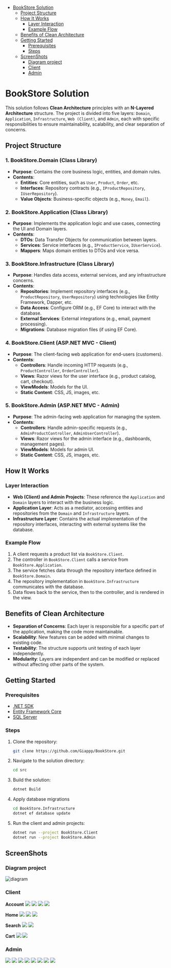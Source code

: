 - [BookStore Solution](#bookstore-solution)
  - [Project Structure](#project-structure)
  - [How It Works](#how-it-works)
    - [Layer Interaction](#layer-interaction)
    - [Example Flow](#example-flow)
  - [Benefits of Clean Architecture](#benefits-of-clean-architecture)
  - [Getting Started](#getting-started)
    - [Prerequisites](#prerequisites)
    - [Steps](#steps)
  - [ScreenShots](#screenshots)
    - [Diagram project](#diagram-project)
    - [Client](#client)
    - [Admin](#admin)

# BookStore Solution

This solution follows **Clean Architecture** principles with an **N-Layered Architecture** structure. The project is divided into five layers: `Domain`, `Application`, `Infrastructure`, `Web (Client)`, and `Admin`, each with specific responsibilities to ensure maintainability, scalability, and clear separation of concerns.

## Project Structure

### 1. **BookStore.Domain** (Class Library)
- **Purpose**: Contains the core business logic, entities, and domain rules.
- **Contents**:
  - **Entities**: Core entities, such as `User`, `Product`, `Order`, etc.
  - **Interfaces**: Repository contracts (e.g., `IProductRepository`, `IUserRepository`).
  - **Value Objects**: Business-specific objects (e.g., `Money`, `Email`).

### 2. **BookStore.Application** (Class Library)
- **Purpose**: Implements the application logic and use cases, connecting the UI and Domain layers.
- **Contents**:
  - **DTOs**: Data Transfer Objects for communication between layers.
  - **Services**: Service interfaces (e.g., `IProductService`, `IUserService`).
  - **Mappers**: Maps domain entities to DTOs and vice versa.

### 3. **BookStore.Infrastructure** (Class Library)
- **Purpose**: Handles data access, external services, and any infrastructure concerns.
- **Contents**:
  - **Repositories**: Implement repository interfaces (e.g., `ProductRepository`, `UserRepository`) using technologies like Entity Framework, Dapper, etc.
  - **Data Access**: Configure ORM (e.g., EF Core) to interact with the database.
  - **External Services**: External integrations (e.g., email, payment processing).
  - **Migrations**: Database migration files (if using EF Core).

### 4. **BookStore.Client** (ASP.NET MVC - Client)
- **Purpose**: The client-facing web application for end-users (customers).
- **Contents**:
  - **Controllers**: Handle incoming HTTP requests (e.g., `ProductController`, `OrderController`).
  - **Views**: Razor views for the user interface (e.g., product catalog, cart, checkout).
  - **ViewModels**: Models for the UI.
  - **Static Content**: CSS, JS, images, etc.

### 5. **BookStore.Admin** (ASP.NET MVC - Admin)
- **Purpose**: The admin-facing web application for managing the system.
- **Contents**:
  - **Controllers**: Handle admin-specific requests (e.g., `AdminProductController`, `AdminUserController`).
  - **Views**: Razor views for the admin interface (e.g., dashboards, management pages).
  - **ViewModels**: Models for admin UI.
  - **Static Content**: CSS, JS, images, etc.

## How It Works

### Layer Interaction

- **Web (Client) and Admin Projects**: These reference the `Application` and `Domain` layers to interact with the business logic.
- **Application Layer**: Acts as a mediator, accessing entities and repositories from the `Domain` and `Infrastructure` layers.
- **Infrastructure Layer**: Contains the actual implementation of the repository interfaces, interacting with external systems like the database.

### Example Flow

1. A client requests a product list via `BookStore.Client`.
2. The controller in `BookStore.Client` calls a service from `BookStore.Application`.
3. The service fetches data through the repository interface defined in `BookStore.Domain`.
4. The repository implementation in `BookStore.Infrastructure` communicates with the database.
5. Data flows back to the service, then to the controller, and is rendered in the view.

## Benefits of Clean Architecture

- **Separation of Concerns**: Each layer is responsible for a specific part of the application, making the code more maintainable.
- **Scalability**: New features can be added with minimal changes to existing code.
- **Testability**: The structure supports unit testing of each layer independently.
- **Modularity**: Layers are independent and can be modified or replaced without affecting other parts of the system.

## Getting Started

### Prerequisites

- [.NET SDK](https://dotnet.microsoft.com/download)
- [Entity Framework Core](https://docs.microsoft.com/en-us/ef/core/)
- [SQL Server](https://www.microsoft.com/en-us/sql-server)

### Steps

1. Clone the repository:
    ```bash
    git clone https://github.com/Giappp/BookStore.git

2. Navigate to the solution directory:
    ```bash
    cd src

3. Build the solution:
    ```bash
    dotnet Build

4. Apply database migrations
    ```bash
    cd BookStore.Infrastructure
    dotnet ef database update

5. Run the client and admin projects:
    ```bash
    dotnet run --project BookStore.Client
    dotnet run --project BookStore.Admin

## ScreenShots
### Diagram project

![diagram](./src/Assets/readme/diagram.png)

### Client

**Account**
  ![](./src/Assets/readme/sign-in.png)
  ![](./src/Assets/readme/my-profile.png)
  ![](./src/Assets/readme/order-history.png)
  ![](./src/Assets/readme/blog.png)

**Home**
  ![](./src/Assets/readme/home1.png)
  ![](./src/Assets/readme/home2.png)
  ![](./src/Assets/readme/product-detail.png)

**Search**
  ![](./src/Assets/readme/search.png)
  ![](./src/Assets/readme/filter.png)

**Cart**
  ![](./src/Assets/readme/shopping-cart.png)
  ![](./src/Assets/readme/checkout.png)

### Admin

  ![](./src/Assets/readme/account-manage.png)
  ![](./src/Assets/readme/add-product.png)
  ![](./src/Assets/readme/edit-product.png)
  ![](./src/Assets/readme/order-manage.png)
  ![](./src/Assets/readme/view-detail-order.png)
  ![](./src/Assets/readme/orderDetail-manage.png)
  ![](./src/Assets/readme/create-order-import-product.png)
  ![](./src/Assets/readme/import-product.png)
